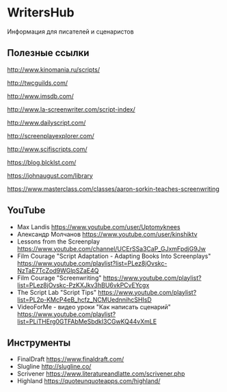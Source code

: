 # WritersHub
Информация для писателей и сценаристов

## Полезные ссылки

http://www.kinomania.ru/scripts/

http://twcguilds.com/

http://www.imsdb.com/

http://www.la-screenwriter.com/script-index/

http://www.dailyscript.com/

http://screenplayexplorer.com/

http://www.scifiscripts.com/

https://blog.blcklst.com/

https://johnaugust.com/library

https://www.masterclass.com/classes/aaron-sorkin-teaches-screenwriting

## YouTube

- Max Landis https://www.youtube.com/user/Uptomyknees
- Александр Молчанов https://www.youtube.com/user/kinshiktv
- Lessons from the Screenplay https://www.youtube.com/channel/UCErSSa3CaP_GJxmFpdjG9Jw
- Film Courage "Script Adaptation - Adapting Books Into Screenplays" https://www.youtube.com/playlist?list=PLez8jOvskc-NzTaE7TcZod9WGlpSZaE4Q
- Film Courage "Screenwriting" https://www.youtube.com/playlist?list=PLez8jOvskc-PzKXJkv3hBU6vkPCvEYcgx
- The Script Lab "Script Tips" https://www.youtube.com/playlist?list=PL2p-KMcP4eB_hcfz_NCMUednnihcSHIsD
- VideoForMe - видео уроки "Как написать сценарий" https://www.youtube.com/playlist?list=PLiTHErg0GTFAbMeSbdkI3CGwKQ44vXmLE

## Инструменты
- FinalDraft https://www.finaldraft.com/
- Slugline http://slugline.co/
- Scrivener https://www.literatureandlatte.com/scrivener.php
- Highland https://quoteunquoteapps.com/highland/
